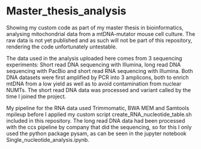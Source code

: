 # Master_thesis_analysis
Showing my custom code as part of my master thesis in bioinformatics, analysing mitochondrial data from a mtDNA-mutator mouse cell culture. The raw data is not yet published and as such will not be part of this repository, rendering the code unfortunately untestable.

The data used in the analysis uploaded here comes from 3 sequencing experiments: Short read DNA sequencing with Illumina, long read DNA sequencing with PacBio and short read RNA sequencing with Illumina. Both DNA datasets were first amplified by PCR into 3 amplicons, both to enrich mtDNA from a low yield as well as to avoid contamination from nuclear NUMTs. The short read DNA data was processed and variant called by the time I joined the project.

My pipeline for the RNA data used Trimmomatic, BWA MEM and Samtools mpileup before I applied my custom script create_RNA_nucleotide_table.sh included in this repository. The long read DNA data had been processed with the ccs pipeline by company that did the sequencing, so for this I only used the python package pysam, as can be seen in the jupyter notebook Single_nucleotide_analysis.ipynb.

